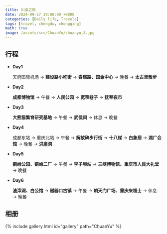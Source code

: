 ```yaml
---
title: 川渝之旅
date: 2024-09-27 19:06:00 +0800
categories: [Daily life, Travels]
tags: [travel, chengdu, chongqing]
math: true
image: /assets/src/ChuanYu/chuanyu_8.jpg
---
```


## 行程

- **Day1**
    
    天府国际机场 $\rightarrow$ **建设路小吃街** $\rightarrow$ **春熙路、国金中心** $\rightarrow$ 晚餐 $\rightarrow$ **太古里散步**

- **Day2**
    
    **成都博物馆** $\rightarrow$ 午餐 $\rightarrow$ **人民公园** $\rightarrow$ **宽窄巷子** $\rightarrow$ **抚琴夜市**

- **Day3**
    
    **大熊猫繁育研究基地** $\rightarrow$ 午餐 $\rightarrow$ **武侯祠** $\rightarrow$ 休息 $\rightarrow$ 晚餐

- **Day4**
    
    成都东站 $\rightarrow$ 重庆北站 $\rightarrow$ 午餐 $\rightarrow$ **解放碑步行街** $\rightarrow$ **十八梯** $\rightarrow$ **白象居** $\rightarrow$ **湖广会馆** $\rightarrow$ 晚餐 $\rightarrow$ **洪崖洞** 

- **Day5**
    
    **鹅岭公园、鹅岭二厂** $\rightarrow$ 午餐 $\rightarrow$ **李子坝站** $\rightarrow$ **三峡博物馆、重庆市人民大礼堂** $\rightarrow$ 晚餐

- **Day6**
    
    **渣滓洞、白公馆** $\rightarrow$ **磁器口古镇** $\rightarrow$ 午餐 $\rightarrow$ **朝天门广场、重庆来福士** $\rightarrow$ 休息 $\rightarrow$ 晚餐

## 相册

{% include gallery.html id="gallery" path="ChuanYu" %}